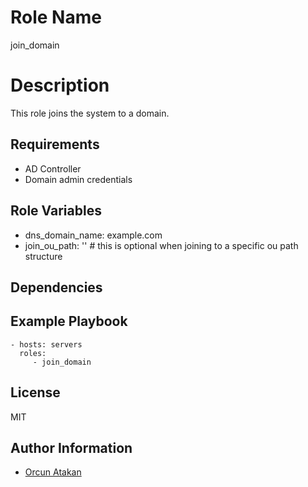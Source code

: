 Role Name
=========

join_domain

Description
=========

This role joins the system to a domain.

Requirements
------------

- AD Controller
- Domain admin credentials

Role Variables
--------------

- dns_domain_name: example.com
- join_ou_path: '' # this is optional when joining to a specific ou path structure

Dependencies
------------


Example Playbook
----------------

    - hosts: servers
      roles:
         - join_domain

License
-------

MIT

Author Information
------------------

- [Orcun Atakan](https://github.com/oatakan/)